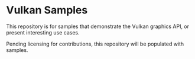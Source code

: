 # Vulkan Samples

This repository is for samples that demonstrate the Vulkan graphics API, or present interesting use cases.

Pending licensing for contributions, this repository will be populated with samples.
